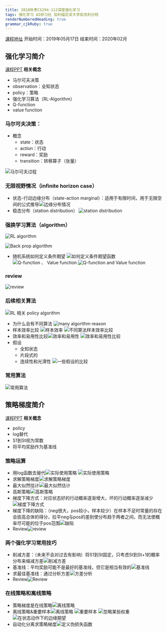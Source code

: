 ```yaml
---
title: 2018秋季CS294-112深度强化学习 
tags: 强化学习 AI研习社 加利福尼亚大学伯克利分校
renderNumberedHeading: true
grammar_cjkRuby: true
---
```

[课程地址](https://www.yanxishe.com/overseasCourse/30)
开始时间：2019年05月17日
结束时间：2020年02月

## 强化学习简介
[课程PPT](http://rail.eecs.berkeley.edu/deeprlcourse/static/slides/lec-4.pdf)
**相关概念**
- 马尔可夫决策
- observation：全知状态
- policy：策略
- 强化学习算法（RL-Algorithm）
- Q-function
- value function

### 马尔可夫决策：
- 概念
	- state：状态
	- action：行动
	- reward：奖励
	- transition：转移算子（张量）

![马尔可夫过程](https://gitee.com/knowmefly/little_book_maker/raw/master/小书匠/1578041604876.png)

### 无限视野情况（infinite horizon case）
- 状态-行动边缘分布（state-action marginal）：适用于有限时间，用于无限空间的公式推导![边缘分布情况](https://gitee.com/knowmefly/little_book_maker/raw/master/小书匠/1581566107123.png)
- 稳态分布（station distribution）
![station distribution](https://gitee.com/knowmefly/little_book_maker/raw/master/小书匠/1578194325741.png)
### 强换学习算法（algorithm）
![RL algorithm](https://gitee.com/knowmefly/little_book_maker/raw/master/小书匠/1578194677724.png)

![Back prop algorithm](https://gitee.com/knowmefly/little_book_maker/raw/master/小书匠/1578194978150.png)
- 随机系统如何定义条件期望
![如何定义条件期望函数](https://gitee.com/knowmefly/little_book_maker/raw/master/小书匠/1578195634912.png)
![Q-function 、 Value function](https://gitee.com/knowmefly/little_book_maker/raw/master/小书匠/1581577503032.png)
![Q-function and Value function](https://gitee.com/knowmefly/little_book_maker/raw/master/小书匠/1581577688958.png)
### review
![review](https://gitee.com/knowmefly/little_book_maker/raw/master/小书匠/1578196103106.png)
### 后续相关算法
![RL 相关 policy algorithm](https://gitee.com/knowmefly/little_book_maker/raw/master/小书匠/1578196462898.png)
- 为什么会有不同算法
![many algorithm reason](https://gitee.com/knowmefly/little_book_maker/raw/master/小书匠/1581580406083.png)
- 样本效率比较
![样本效率](https://gitee.com/knowmefly/little_book_maker/raw/master/小书匠/1578196832685.png)
![不同算法样本效率比较](https://gitee.com/knowmefly/little_book_maker/raw/master/小书匠/1581580616317.png)
- 效率和易用性比较![效率和易用性](https://gitee.com/knowmefly/little_book_maker/raw/master/小书匠/1581580917871.png)
![效率和易用性比较](https://gitee.com/knowmefly/little_book_maker/raw/master/小书匠/1581581052750.png)
- 假设
	- 全知状态
	- 片段式的
	- 连续性和光滑性
![一些假设的比较](https://gitee.com/knowmefly/little_book_maker/raw/master/小书匠/1578197243681.png)
### 常用算法
![常用算法](https://gitee.com/knowmefly/little_book_maker/raw/master/小书匠/1581581511524.png)

## 策略梯度简介
[课程PPT](http://rail.eecs.berkeley.edu/deeprlcourse/static/slides/lec-5.pdf)
**相关概念**
- policy
- log替代
- S1到St视为常数
- 将平均奖励作为基准线

### 策略运算
- 用log函数去替代![实际使用策略](https://gitee.com/knowmefly/little_book_maker/raw/master/小书匠/1581685828844.png)
![实际使用策略](https://gitee.com/knowmefly/little_book_maker/raw/master/小书匠/1581686129283.png)
- 求解策略梯度![求解策略梯度](https://gitee.com/knowmefly/little_book_maker/raw/master/小书匠/1581687263375.png)
- 最大似然估计![最大似然估计](https://gitee.com/knowmefly/little_book_maker/raw/master/小书匠/1581687397284.png)
- 高斯策略![高斯策略](https://gitee.com/knowmefly/little_book_maker/raw/master/小书匠/1581688654800.png)
- 梯度下降方式：对应状态好的行动概率逐渐增大，坏的行动概率逐渐减少![梯度下降方式](https://gitee.com/knowmefly/little_book_maker/raw/master/小书匠/1581688776806.png)
- 梯度下降的缺陷：（neg很大，pos较小，样本较少）在样本不足时常量的存在会拔高总体的得分，拉平neg与pos的差别使分布趋于两者之间，而无法使概率尽可能的位于pos范围![缺陷](https://gitee.com/knowmefly/little_book_maker/raw/master/小书匠/1581689249985.png)
- Review![review](https://gitee.com/knowmefly/little_book_maker/raw/master/小书匠/1581689567279.png)
### 两个强化学习常用技巧
- 削减方差：（未来不会对过去有影响）将S1到St固定，只考虑St到St+1的概率分布来缩减方差![削减方差](https://gitee.com/knowmefly/little_book_maker/raw/master/小书匠/1581690472471.png)
- 基准线：平均奖励可能不是最好的基准线，但它是相当有效的![基准线](https://gitee.com/knowmefly/little_book_maker/raw/master/小书匠/1581690805522.png)
- 求最佳基准线：通过分析方差![方差分析](https://gitee.com/knowmefly/little_book_maker/raw/master/小书匠/1581691219742.png)
- Review![Review](https://gitee.com/knowmefly/little_book_maker/raw/master/小书匠/1581691357968.png)

### 在线策略和离线策略
- 策略梯度是在线策略![离线策略](https://gitee.com/knowmefly/little_book_maker/raw/master/小书匠/1581691679919.png)
- 离线策略&重要样本![离线策略](https://gitee.com/knowmefly/little_book_maker/raw/master/小书匠/1581692034418.png)
![重要样本](https://gitee.com/knowmefly/little_book_maker/raw/master/小书匠/1581692218937.png)
![忽略某些权重](https://gitee.com/knowmefly/little_book_maker/raw/master/小书匠/1581692544771.png)
![在状态动作下的边缘期望](https://gitee.com/knowmefly/little_book_maker/raw/master/小书匠/1581692895467.png)
- 自动化分离求策略梯度![定义伪损失函数](https://gitee.com/knowmefly/little_book_maker/raw/master/小书匠/1581693187265.png)